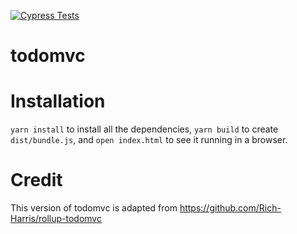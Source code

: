 [![Cypress Tests](https://github.com/pzombade/cypress-todomvc/actions/workflows/test-app.yml/badge.svg?branch=ci-cd-test)](https://github.com/pzombade/cypress-todomvc/actions/workflows/test-app.yml)

# todomvc

# Installation

`yarn install` to install all the dependencies, `yarn build` to create `dist/bundle.js`, and `open index.html` to see it running in a browser.


# Credit

This version of todomvc is adapted from https://github.com/Rich-Harris/rollup-todomvc
